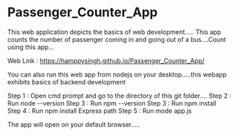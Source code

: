 # Passenger_Counter_App
This web application depicts the basics of web development.....
This app counts the number of passenger coming in and going out of a bus....Count using this app...

Web Link : https://hamppysingh.github.io/Passenger_Counter_App/

You can also run this web app from nodejs on your desktop.....this webapp exhibits basics of backend development

Step 1 : Open cmd prompt and go to the directory of this git folder....
Step 2 : Run node --version
Step 3 : Run npm --version
Step 3 : Run npm install 
Step 4 : Run npm install Express path
Step 5 : Run mode app.js 

The app will open on your default browser.....
